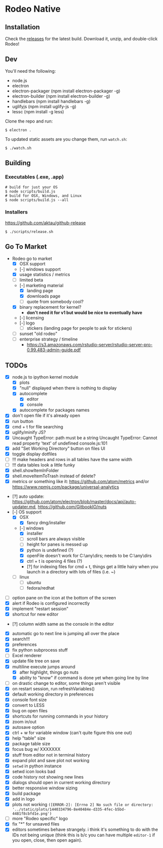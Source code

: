 # Rodeo Native

## Installation
Check the [releases](https://github.com/yhat/rodeo-native/releases) for the latest build. Download it, unzip, and double-click Rodeo!

## Dev
You'll need the following:
- node.js
- electron
- electron-packager (npm install electron-packager -g)
- electron-builder (npm install electron-builder -g)
- handlebars (npm install handlebars -g)
- uglifyjs (npm install uglify-js -g)
- lessc (npm install -g less)

Clone the repo and run:
```
$ electron .
```

To updated static assets are you change them, run `watch.sh`:

```
$ ./watch.sh
```

## Building

### Executables (.exe, .app)
```
# build for just your OS
$ node scripts/build.js
# build for OSX, Windows, and Linux
$ node scripts/build.js --all
```

### Installers
https://github.com/aktau/github-release
```
$ ./scripts/release.sh
```

## Go To Market
- Rodeo go to market
    - [x] OSX support
    - [-] windows support
    - [x] usage statistics / metrics
    - [ ] limited beta
    - [-] marketing material
        - [x] landing page
        - [x] downloads page
        - [ ] quote from somebody cool?
    - [x] binary replacement for kernel?
        * __don't need it for v1 but would be nice to eventually have__
    - [-] licensing
    - [-] logo
        - [ ] stickers (landing page for people to ask for stickers)
    - [ ] sunset "old rodeo"
    - [ ] enterprise strategy / timeline
        - https://s3.amazonaws.com/rstudio-server/rstudio-server-pro-0.99.483-admin-guide.pdf

## TODOs
- [x] node.js to ipython kernel module
    - [x] plots
    - [x] "null" displayed when there is nothing to display
    - [x] autocomplete
      - [x] editor
      - [x] console
    - [x] autocomplete for packages names
- [x] don't open file if it's already open
- [x] run button
- [x] cmd + t for file searching
- [x] uglify/minify JS?
- [x] Uncaught TypeError: path must be a string
      Uncaught TypeError: Cannot read property 'text' of undefined console.js:101
- [x] add "Set Working Directory" button on files UI
- [x] toggle display dotfiles
- [ ] !!! make headers and rows in all tables have the same width
- [ ] !!! data tables look a little funky
- [x] shell.showItemInFolder
- [x] shell.moveItemToTrash instead of delete?
- [x] metrics or something like it: https://github.com/atom/metrics and/or https://www.npmjs.com/package/universal-analytics
- [?] auto update: https://github.com/atom/electron/blob/master/docs/api/auto-updater.md, https://github.com/GitbookIO/nuts
- [-] OS support
  - [x] OSX
      - [x] fancy dmg/installer
  - [-] windows
      - [x] installer
      - [ ] scroll bars are always visible
      - [ ] height for panes is messed up
      - [x] python is undefined (?)
      - [x] openFile doesn't work for C:\any\dirs; needs to be C:\\any\\dirs
      - [x] ctrl + t is opening 4 files (?)
      - [?] for indexing files for cmd + t, things get a little hairy when you launch in a directory with lots of files (i.e. ~)
  - [ ] linux
    - [ ] ubuntu
    - [ ] fedora/redhat
- [ ] option pane on the icon at the bottom of the screen
- [x] alert if Rodeo is configured incorrectly
- [x] implement "restart session"
- [x] shortcut for new editor
- [?] column width same as the console in the editor
- [x] automatic go to next line is jumping all over the place
- [x] search!!!
- [x] preferences
- [x] fix python subprocess stuff
- [ ] Excel renderer
- [x] update file tree on save
- [x] multiline execute jumps around
    - [x] after highlight, things go nuts
    - [x] ability to "know" if command is done yet when going line by line
- [ ] on drastic change to editor, some things aren't visible
- [x] on restart session, run refreshVariables()
- [x] default working directory in preferences
- [x] console font size
- [x] convert to LESS
- [x] bug on open files
- [x] shortcuts for running commands in your history
- [x] zoom in/out
- [x] autosave option
- [x] ctrl + w for variable window (can't quite figure this one out)
- [x] help "table" size
- [x] package table size
- [x] focus bug w/ XXXXXXX
- [x] stuff from editor not in terminal history
- [x] expand plot and save plot not working
- [x] `setwd` in python instance
- [x] setwd icon looks bad
- [x] code history not showing new lines
- [x] dialogs should open in current working directory
- [x] better responsive window sizing
- [x] build package
- [x] add in logo
- [x] plots not working ```([ERROR-2]: [Errno 2] No such file or directory: '../static/plots/1440334796-8e40484e-d335-4fec-b5bd-4481f8cbfd1e.png')```
- [ ] more "Rodeo specific" logo
- [x] fix "*" for unsaved files
- [x] editors sometimes behave strangely. i think it's something to do with the IDs not being unique (think this is b/c you can have multiple `editor-1` if you open, close, then open again).
